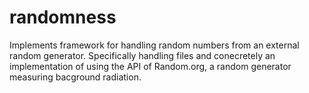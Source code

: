 # randomness

Implements framework for handling random numbers from an external random generator. 
Specifically handling files and conecretely an implementation of using the API of Random.org, a random generator measuring bacground radiation.
